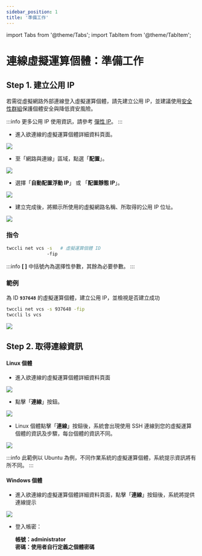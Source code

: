```yaml
---
sidebar_position: 1
title: '準備工作'
---
```


import Tabs from '@theme/Tabs';
import TabItem from '@theme/TabItem';

# 連線虛擬運算個體：準備工作


## Step 1. 建立公用 IP

若需從虛擬網路外部連線登入虛擬運算個體，請先建立公用 IP，並建議使用[安全性群組](https://man.twcc.ai/@preview-twccdocs/guide-vcs-sg-zh)保護個體安全與降低資安風險。

:::info
更多公用 IP 使用資訊，請參考 [<ins>彈性 IP</ins>](https://man.twcc.ai/@preview-twccdocs/guide-vcs-eip-zh)。
:::

<!-- Portal start -->

<Tabs>

<TabItem value="TWCC 入口網站" label="TWCC 入口網站">

- 進入欲連線的虛擬運算個體詳細資料頁面。

![](https://cos.twcc.ai/SYS-MANUAL/uploads/upload_f10c84d9be1fd4db71368249ec2af969.png)

- 至「網路與連線」區域，點選「**配置**」。

![](https://i.imgur.com/hXpkLqY.png)


- 選擇「**自動配置浮動 IP**」 或 「**配置靜態 IP**」。

![](https://i.imgur.com/oF4CrE8.png)



- 建立完成後，將顯示所使用的虛擬網路名稱、所取得的公用 IP 位址。

![](https://i.imgur.com/tS0RGPU.png)


</TabItem>

<TabItem value="TWCC CLI" label="TWCC CLI">

### 指令

```bash
twccli net vcs -s   # 虛擬運算個體 ID
               -fip
```

:::info
**[ ]** 中括號內為選擇性參數，其餘為必要參數。
:::


### 範例

為 ID **`937648`** 的虛擬運算個體，建立公用 IP，並檢視是否建立成功

```bash
twccli net vcs -s 937648 -fip
twccli ls vcs
```
![](https://cos.twcc.ai/SYS-MANUAL/uploads/upload_565a7f89f09a26306182a00123a02929.png)


</TabItem>

</Tabs>


## Step 2. 取得連線資訊

<!-- Portal start -->

<Tabs>

<TabItem value="TWCC 入口網站" label="TWCC 入口網站">

#### Linux 個體

* 進入欲連線的虛擬運算個體詳細資料頁面

![](https://cos.twcc.ai/SYS-MANUAL/uploads/upload_f10c84d9be1fd4db71368249ec2af969.png)

* 點擊「**連線**」按鈕。

![](https://cos.twcc.ai/SYS-MANUAL/uploads/upload_217682606d5868b5df670f8305ec5d75.png)

* Linux 個體點擊「**連線**」按鈕後，系統會出現使用 SSH 連線到您的虛擬運算個體的資訊及步驟，每台個體的資訊不同。

![](https://cos.twcc.ai/SYS-MANUAL/uploads/upload_10fc84856418521027fc8575ecc61e61.png)

:::info
此範例以 Ubuntu 為例，不同作業系統的虛擬運算個體，系統提示資訊將有所不同。
:::

#### Windows 個體

* 進入欲連線的虛擬運算個體詳細資料頁面，點擊「**連線**」按鈕後，系統將提供連線提示 

![](https://cos.twcc.ai/SYS-MANUAL/uploads/upload_1799d2dee05b2fddda0996c666f813fb.png)

- 登入帳密：

    **帳號：administrator**<br/>
    **密碼：使用者自行定義之個體密碼**

</TabItem>

<TabItem value="TWCC CLI" label="TWCC CLI(TBD)">

<br/>

</TabItem>

</Tabs>
